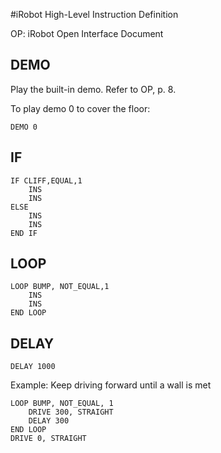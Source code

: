 #iRobot High-Level Instruction Definition

OP: iRobot Open Interface Document

## DEMO
Play the built-in demo. Refer to OP, p. 8.

To play demo 0 to cover the floor:

	DEMO 0
	
## IF

	IF CLIFF,EQUAL,1
		INS
		INS
	ELSE
		INS
		INS
	END IF


## LOOP

	LOOP BUMP, NOT_EQUAL,1
		INS
		INS
	END LOOP


## DELAY

	DELAY 1000

Example: Keep driving forward until a wall is met 

	LOOP BUMP, NOT_EQUAL, 1
		DRIVE 300, STRAIGHT
		DELAY 300
	END LOOP
	DRIVE 0, STRAIGHT
